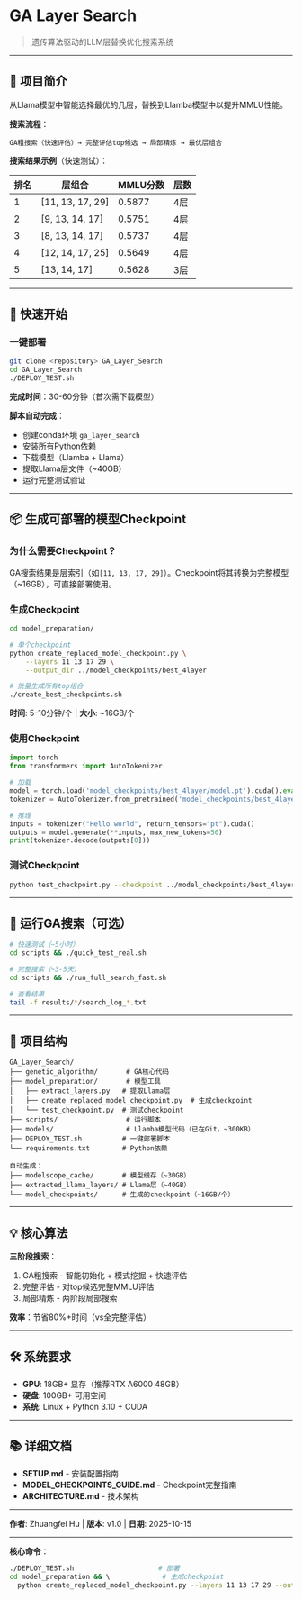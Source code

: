 # GA Layer Search

> 遗传算法驱动的LLM层替换优化搜索系统

---

## 🎯 项目简介

从Llama模型中智能选择最优的几层，替换到Llamba模型中以提升MMLU性能。

**搜索流程**：
```
GA粗搜索（快速评估）→ 完整评估top候选 → 局部精炼 → 最优层组合
```

**搜索结果示例**（快速测试）：

| 排名 | 层组合 | MMLU分数 | 层数 |
|------|---------|----------|------|
| 1 | [11, 13, 17, 29] | 0.5877 | 4层 |
| 2 | [9, 13, 14, 17] | 0.5751 | 4层 |
| 3 | [8, 13, 14, 17] | 0.5737 | 4层 |
| 4 | [12, 14, 17, 25] | 0.5649 | 4层 |
| 5 | [13, 14, 17] | 0.5628 | 3层 |

---

## 🚀 快速开始

### 一键部署

```bash
git clone <repository> GA_Layer_Search
cd GA_Layer_Search
./DEPLOY_TEST.sh
```

**完成时间**：30-60分钟（首次需下载模型）

**脚本自动完成**：
- 创建conda环境 `ga_layer_search`
- 安装所有Python依赖
- 下载模型（Llamba + Llama）
- 提取Llama层文件（~40GB）
- 运行完整测试验证

---

## 📦 生成可部署的模型Checkpoint

### 为什么需要Checkpoint？

GA搜索结果是层索引（如`[11, 13, 17, 29]`）。Checkpoint将其转换为完整模型（~16GB），可直接部署使用。

### 生成Checkpoint

```bash
cd model_preparation/

# 单个checkpoint
python create_replaced_model_checkpoint.py \
    --layers 11 13 17 29 \
    --output_dir ../model_checkpoints/best_4layer

# 批量生成所有top组合
./create_best_checkpoints.sh
```

**时间**: 5-10分钟/个 | **大小**: ~16GB/个

### 使用Checkpoint

```python
import torch
from transformers import AutoTokenizer

# 加载
model = torch.load('model_checkpoints/best_4layer/model.pt').cuda().eval()
tokenizer = AutoTokenizer.from_pretrained('model_checkpoints/best_4layer/tokenizer')

# 推理
inputs = tokenizer("Hello world", return_tensors="pt").cuda()
outputs = model.generate(**inputs, max_new_tokens=50)
print(tokenizer.decode(outputs[0]))
```

### 测试Checkpoint

```bash
python test_checkpoint.py --checkpoint ../model_checkpoints/best_4layer --full_eval --limit 100
```

---

## 🔬 运行GA搜索（可选）

```bash
# 快速测试（~5小时）
cd scripts && ./quick_test_real.sh

# 完整搜索（~3-5天）
cd scripts && ./run_full_search_fast.sh

# 查看结果
tail -f results/*/search_log_*.txt
```

---

## 📂 项目结构

```
GA_Layer_Search/
├── genetic_algorithm/       # GA核心代码
├── model_preparation/       # 模型工具
│   ├── extract_layers.py   # 提取Llama层
│   ├── create_replaced_model_checkpoint.py  # 生成checkpoint
│   └── test_checkpoint.py  # 测试checkpoint
├── scripts/                 # 运行脚本
├── models/                  # Llamba模型代码（已在Git，~300KB）
├── DEPLOY_TEST.sh          # 一键部署脚本
└── requirements.txt        # Python依赖

自动生成：
├── modelscope_cache/       # 模型缓存（~30GB）
├── extracted_llama_layers/ # Llama层（~40GB）
└── model_checkpoints/      # 生成的checkpoint（~16GB/个）
```

---

## 💡 核心算法

**三阶段搜索**：
1. GA粗搜索 - 智能初始化 + 模式挖掘 + 快速评估
2. 完整评估 - 对top候选完整MMLU评估
3. 局部精炼 - 两阶段局部搜索

**效率**：节省80%+时间（vs全完整评估）

---

## 🛠️ 系统要求

- **GPU**: 18GB+ 显存（推荐RTX A6000 48GB）
- **硬盘**: 100GB+ 可用空间
- **系统**: Linux + Python 3.10 + CUDA

---

## 📚 详细文档

- **SETUP.md** - 安装配置指南
- **MODEL_CHECKPOINTS_GUIDE.md** - Checkpoint完整指南
- **ARCHITECTURE.md** - 技术架构

---

**作者**: Zhuangfei Hu | **版本**: v1.0 | **日期**: 2025-10-15

---

**核心命令**：

```bash
./DEPLOY_TEST.sh                     # 部署
cd model_preparation && \             # 生成checkpoint
  python create_replaced_model_checkpoint.py --layers 11 13 17 29 --output_dir ../model_checkpoints/best
```
